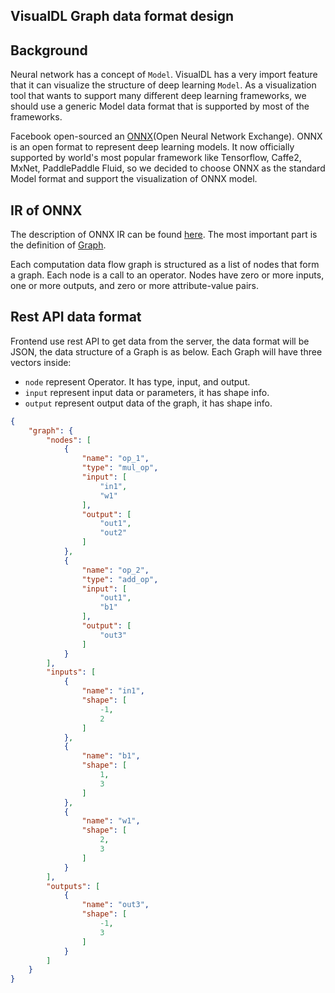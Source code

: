 ## VisualDL Graph data format design

## Background
Neural network has a concept of `Model`. VisualDL has a very import feature that it can visualize the structure of deep learning `Model`. As a visualization tool that wants to support many different deep learning frameworks, we should use a generic Model data format that is supported by most of the frameworks.

Facebook open-sourced an [ONNX](http://onnx.ai/)(Open Neural Network Exchange). ONNX is an open format to represent deep learning models. It now officially supported by world's most popular framework like Tensorflow, Caffe2, MxNet, PaddlePaddle Fluid, so we decided to choose ONNX as the standard Model format and support the visualization of ONNX model.

## IR of ONNX
The description of ONNX IR can be found [here](https://github.com/onnx/onnx/blob/master/docs/IR.md). The most important part is the definition of [Graph](https://github.com/onnx/onnx/blob/master/docs/IR.md#graphs).

Each computation data flow graph is structured as a list of nodes that form a graph. Each node is a call to an operator. Nodes have zero or more inputs, one or more outputs, and zero or more attribute-value pairs. 

## Rest API data format
Frontend use rest API to get data from the server, the data format will be JSON, the data structure of a Graph is as below. Each Graph will have three vectors inside:

- `node` represent Operator. It has type, input, and output.
- `input` represent input data or parameters, it has shape info.
- `output` represent output data of the graph, it has shape info.

```json
{
    "graph": {
        "nodes": [
            {
                "name": "op_1",
                "type": "mul_op",
                "input": [
                    "in1",
                    "w1"
                ],
                "output": [
                    "out1",
                    "out2"
                ]
            },
            {
                "name": "op_2",
                "type": "add_op",
                "input": [
                    "out1",
                    "b1"
                ],
                "output": [
                    "out3"
                ]
            }
        ],
        "inputs": [
            {
                "name": "in1",
                "shape": [
                    -1,
                    2
                ]
            },
            {
                "name": "b1",
                "shape": [
                    1,
                    3
                ]
            },
            {
                "name": "w1",
                "shape": [
                    2,
                    3
                ]
            }
        ],
        "outputs": [
            {
                "name": "out3",
                "shape": [
                    -1,
                    3
                ]
            }
        ]
    }
}
```



